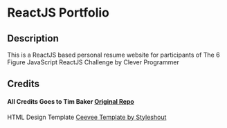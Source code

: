 # ReactJS Portfolio     





## Description
This is a ReactJS based personal resume website for participants of The 6 Figure JavaScript ReactJS Challenge by Clever Programmer



## Credits

#### All Credits Goes to Tim Baker <a href='https://github.com/tbakerx/react-resume-template'>Original Repo</a>



HTML Design Template
<a href="https://www.styleshout.com/free-templates/ceevee/">Ceevee Template by Styleshout</a>

